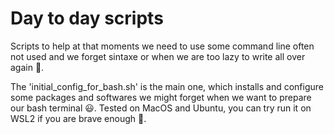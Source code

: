 # Day to day scripts

Scripts to help at that moments we need to use some command line often not used and we forget sintaxe or when we are too lazy to write all over again 😬.

The 'initial_config_for_bash.sh' is the main one, which installs and configure some packages and softwares we might forget when we want to prepare our bash terminal 😃.
Tested on MacOS and Ubuntu, you can try run it on WSL2 if you are brave enough 👀. 
